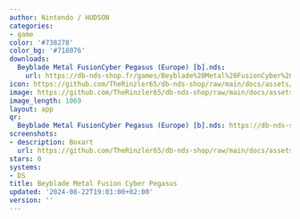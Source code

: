 ```yaml
---
author: Nintendo / HUDSON
categories:
- game
color: '#738278'
color_bg: '#718076'
downloads:
  Beyblade Metal FusionCyber Pegasus (Europe) [b].nds:
    url: https://db-nds-shop.fr/games/Beyblade%20Metal%20FusionCyber%20Pegasus%20%28Europe%29%20%5Bb%5D.nds
icon: https://github.com/TheRinzler65/db-nds-shop/raw/main/docs/assets/images/icons/beyblademetalfusioncyberpegasus.png
image: https://github.com/TheRinzler65/db-nds-shop/raw/main/docs/assets/images/icons/beyblademetalfusioncyberpegasus.png
image_length: 1069
layout: app
qr:
  Beyblade Metal FusionCyber Pegasus (Europe) [b].nds: https://db-nds-shop.fr/assets/images/qr/beyblade-metal-fusioncyber-pegasus-europe-b-nds.png
screenshots:
- description: Boxart
  url: https://github.com/TheRinzler65/db-nds-shop/raw/main/docs/assets/images/boxart/Beyblade%20Metal%20Fusion%20-%20Cyber%20Pegasus%20(Europe).nds.png
stars: 0
systems:
- DS
title: Beyblade Metal Fusion Cyber Pegasus
updated: '2024-08-22T19:01:00+02:00'
version: ''
---
```

